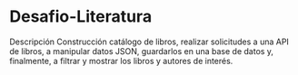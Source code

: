 # Desafio-Literatura
Descripción
Construcción catálogo de libros, realizar solicitudes a una API de libros, a manipular datos JSON, guardarlos en una base de datos y, finalmente, a filtrar y mostrar los libros y autores de interés.
